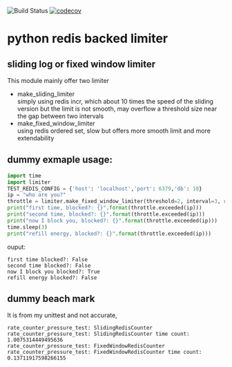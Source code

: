 ![Build Status](https://travis-ci.org/soulomoon/python-throttle.svg?branch=develop)
[![codecov](https://codecov.io/gh/soulomoon/python-throttle/branch/develop/graph/badge.svg)](https://codecov.io/gh/soulomoon/python-throttle)

# python redis backed limiter

## sliding log or fixed window limiter
This module mainly offer two limiter
* make_sliding_limiter  
simply using redis incr, which about 10 times the speed of the sliding version but the limit is not smooth, may overflow a threshold size near the gap between two intervals
* make_fixed_window_limiter    
using redis ordered set, slow but offers more smooth limit and more extendability

## dummy exmaple usage:
```python
import time
import limiter
TEST_REDIS_CONFIG = {'host': 'localhost','port': 6379,'db': 10}
ip = "who are you?"
throttle = limiter.make_fixed_window_limiter(threshold=2, interval=3, redis_config=TEST_REDIS_CONFIG)
print("first time, blocked?: {}".format(throttle.exceeded(ip)))
print("second time, blocked?: {}".format(throttle.exceeded(ip)))
print("now I block you, blocked?: {}".format(throttle.exceeded(ip)))
time.sleep(3)
print("refill energy, blocked?: {}".format(throttle.exceeded(ip)))
```
ouput:
```
first time blocked?: False
second time blocked?: False
now I block you blocked?: True
refill energy blocked?: False
```

## dummy beach mark
It is from my unittest and not accurate,
```
rate_counter_pressure_test: SlidingRedisCounter
rate_counter_pressure_test: SlidingRedisCounter time count: 1.0075314449495636
rate_counter_pressure_test: FixedWindowRedisCounter
rate_counter_pressure_test: FixedWindowRedisCounter time count: 0.13711917598266155
```

